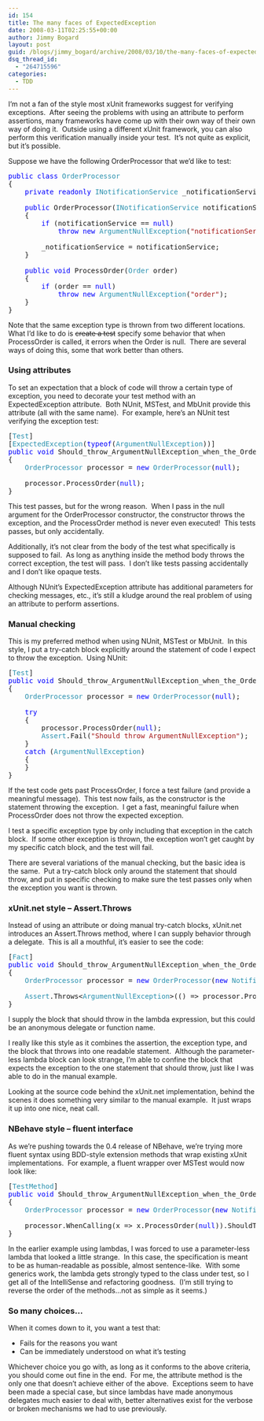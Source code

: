 ```yaml
---
id: 154
title: The many faces of ExpectedException
date: 2008-03-11T02:25:55+00:00
author: Jimmy Bogard
layout: post
guid: /blogs/jimmy_bogard/archive/2008/03/10/the-many-faces-of-expectedexception.aspx
dsq_thread_id:
  - "264715596"
categories:
  - TDD
---
```

I&#8217;m not a fan of the style most xUnit frameworks suggest for verifying exceptions.&nbsp; After seeing the problems with using an attribute to perform assertions, many frameworks have come up with their own way of their own way of doing it.&nbsp; Outside using a different xUnit framework, you can also perform this verification manually inside your test.&nbsp; It&#8217;s not quite as explicit, but it&#8217;s possible.

Suppose we have the following OrderProcessor that we&#8217;d like to test:

<pre><span style="color: blue">public class </span><span style="color: #2b91af">OrderProcessor
</span>{
    <span style="color: blue">private readonly </span><span style="color: #2b91af">INotificationService </span>_notificationService;

    <span style="color: blue">public </span>OrderProcessor(<span style="color: #2b91af">INotificationService </span>notificationService)
    {
        <span style="color: blue">if </span>(notificationService == <span style="color: blue">null</span>)
            <span style="color: blue">throw new </span><span style="color: #2b91af">ArgumentNullException</span>(<span style="color: #a31515">"notificationService"</span>);

        _notificationService = notificationService;
    }

    <span style="color: blue">public void </span>ProcessOrder(<span style="color: #2b91af">Order </span>order)
    {
        <span style="color: blue">if </span>(order == <span style="color: blue">null</span>)
            <span style="color: blue">throw new </span><span style="color: #2b91af">ArgumentNullException</span>(<span style="color: #a31515">"order"</span>);
    }
}
</pre>

[](http://11011.net/software/vspaste)

Note that the same exception type is thrown from two different locations.&nbsp; What I&#8217;d like to do is <strike>create a test</strike> specify some behavior that when ProcessOrder is called, it errors when the Order is null.&nbsp; There are several ways of doing this, some that work better than others.

### Using attributes

To set an expectation that a block of code will throw a certain type of exception, you need to decorate your test method with an ExpectedException attribute.&nbsp; Both NUnit, MSTest, and MbUnit provide this attribute (all with the same name).&nbsp; For example, here&#8217;s an NUnit test verifying the exception test:

<pre>[<span style="color: #2b91af">Test</span>]
[<span style="color: #2b91af">ExpectedException</span>(<span style="color: blue">typeof</span>(<span style="color: #2b91af">ArgumentNullException</span>))]
<span style="color: blue">public void </span>Should_throw_ArgumentNullException_when_the_Order_is_null()
{
    <span style="color: #2b91af">OrderProcessor </span>processor = <span style="color: blue">new </span><span style="color: #2b91af">OrderProcessor</span>(<span style="color: blue">null</span>);

    processor.ProcessOrder(<span style="color: blue">null</span>);
}
</pre>

[](http://11011.net/software/vspaste)

This test passes, but for the wrong reason.&nbsp; When I pass in the null argument for the OrderProcessor constructor, the constructor throws the exception, and the ProcessOrder method is never even executed!&nbsp; This tests passes, but only accidentally.

Additionally, it&#8217;s not clear from the body of the test what specifically is supposed to fail.&nbsp; As long as anything inside the method body throws the correct exception, the test will pass.&nbsp; I don&#8217;t like tests passing accidentally and I don&#8217;t like opaque tests.

Although NUnit&#8217;s ExpectedException attribute has additional parameters for checking messages, etc., it&#8217;s still a kludge around the real problem of using an attribute to perform assertions.

### Manual checking

This is my preferred method when using NUnit, MSTest or MbUnit.&nbsp; In this style, I put a try-catch block explicitly around the statement of code I expect to throw the exception.&nbsp; Using NUnit:

<pre>[<span style="color: #2b91af">Test</span>]
<span style="color: blue">public void </span>Should_throw_ArgumentNullException_when_the_Order_is_null()
{
    <span style="color: #2b91af">OrderProcessor </span>processor = <span style="color: blue">new </span><span style="color: #2b91af">OrderProcessor</span>(<span style="color: blue">null</span>);

    <span style="color: blue">try
    </span>{
        processor.ProcessOrder(<span style="color: blue">null</span>);
        <span style="color: #2b91af">Assert</span>.Fail(<span style="color: #a31515">"Should throw ArgumentNullException"</span>);
    }
    <span style="color: blue">catch </span>(<span style="color: #2b91af">ArgumentNullException</span>)
    {
    }
}
</pre>

[](http://11011.net/software/vspaste)

If the test code gets past ProcessOrder, I force a test failure (and provide a meaningful message).&nbsp; This test now fails, as the constructor is the statement throwing the exception.&nbsp; I get a fast, meaningful failure when ProcessOrder does not throw the expected exception.

I test a specific exception type by only including that exception in the catch block.&nbsp; If some other exception is thrown, the exception won&#8217;t get caught by my specific catch block, and the test will fail.

There are several variations of the manual checking, but the basic idea is the same.&nbsp; Put a try-catch block only around the statement that should throw, and put in specific checking to make sure the test passes only when the exception you want is thrown.

### xUnit.net style &#8211; Assert.Throws

Instead of using an attribute or doing manual try-catch blocks, xUnit.net introduces an Assert.Throws method, where I can supply behavior through a delegate.&nbsp; This is all a mouthful, it&#8217;s easier to see the code:

<pre>[<span style="color: #2b91af">Fact</span>]
<span style="color: blue">public void </span>Should_throw_ArgumentNullException_when_the_Order_is_null()
{
    <span style="color: #2b91af">OrderProcessor </span>processor = <span style="color: blue">new </span><span style="color: #2b91af">OrderProcessor</span>(<span style="color: blue">new </span><span style="color: #2b91af">NotificationService</span>());

    <span style="color: #2b91af">Assert</span>.Throws&lt;<span style="color: #2b91af">ArgumentNullException</span>&gt;(() =&gt; processor.ProcessOrder(<span style="color: blue">null</span>));
}
</pre>

[](http://11011.net/software/vspaste)

I supply the block that should throw in the lambda expression, but this could be an anonymous delegate or function name.

I really like this style as it combines the assertion, the exception type, and the block that throws into one readable statement.&nbsp; Although the parameter-less lambda block can look strange, I&#8217;m able to confine the block that expects the exception to the one statement that should throw, just like I was able to do in the manual example.

Looking at the source code behind the xUnit.net implementation, behind the scenes it does something very similar to the manual example.&nbsp; It just wraps it up into one nice, neat call.

### NBehave style &#8211; fluent interface

As we&#8217;re pushing towards the 0.4 release of NBehave, we&#8217;re trying more fluent syntax using BDD-style extension methods that wrap existing xUnit implementations.&nbsp; For example, a fluent wrapper over MSTest would now look like:

<pre>[<span style="color: #2b91af">TestMethod</span>]
<span style="color: blue">public void </span>Should_throw_ArgumentNullException_when_the_Order_is_null()
{
    <span style="color: #2b91af">OrderProcessor </span>processor = <span style="color: blue">new </span><span style="color: #2b91af">OrderProcessor</span>(<span style="color: blue">new </span><span style="color: #2b91af">NotificationService</span>());

    processor.WhenCalling(x =&gt; x.ProcessOrder(<span style="color: blue">null</span>)).ShouldThrow&lt;<span style="color: #2b91af">ArgumentNullException</span>&gt;();
}
</pre>

[](http://11011.net/software/vspaste)

In the earlier example using lambdas, I was forced to use a parameter-less lambda that looked a little strange.&nbsp; In this case, the specification is meant to be as human-readable as possible, almost sentence-like.&nbsp; With some generics work, the lambda gets strongly typed to the class under test, so I get all of the IntelliSense and refactoring goodness.&nbsp; (I&#8217;m still trying to reverse the order of the methods&#8230;not as simple as it seems.)

### So many choices&#8230;

When it comes down to it, you want a test that:

  * Fails for the reasons you want
  * Can be immediately understood on what it&#8217;s testing

Whichever choice you go with, as long as it conforms to the above criteria, you should come out fine in the end.&nbsp; For me, the attribute method is the only one that doesn&#8217;t achieve either of the above.&nbsp; Exceptions seem to have been made a special case, but since lambdas have made anonymous delegates much easier to deal with, better alternatives exist for the verbose or broken mechanisms we had to use previously.